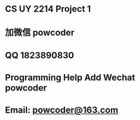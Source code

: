 # CS UY 2214 Project 1
# 加微信 powcoder

# QQ 1823890830

# Programming Help Add Wechat powcoder

# Email: powcoder@163.com


